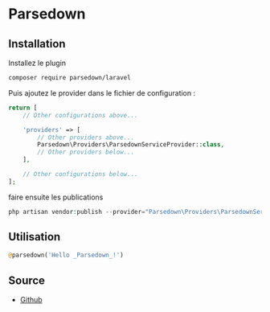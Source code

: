 # Parsedown

## Installation

Installez le plugin

```bash
composer require parsedown/laravel
```

Puis ajoutez le provider dans le fichier de configuration :

```php
return [
    // Other configurations above...

    'providers' => [
        // Other providers above...
        Parsedown\Providers\ParsedownServiceProvider::class,
        // Other providers below...
    ],

    // Other configurations below...
];
```

faire ensuite les publications

```php
php artisan vendor:publish --provider="Parsedown\Providers\ParsedownServiceProvider"
```

## Utilisation

```php
@parsedown('Hello _Parsedown_!')
```

## Source

* [Github](https://github.com/parsedown/laravel)
